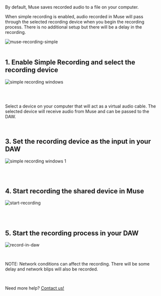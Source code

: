 By default, Muse saves recorded audio to a file on your computer. 

When simple recording is enabled, audio recorded in Muse will pass through the selected recording device when you begin the recording process. There is no additional setup but there will be a delay in the recording. 

![muse-recording-simple](https://user-images.githubusercontent.com/7818811/192426997-9edc128e-781c-4936-aae9-4a626ae270fa.gif)
<br>
<br>

## 1\. Enable Simple Recording and select the recording device

![simple recording windows](https://user-images.githubusercontent.com/7818811/212865095-2b3e4c82-42a9-47bb-9626-b7e8caf7cb53.png)

<br>
<br>

Select a device on your computer that will act as a virtual audio cable. The selected device will receive audio from Muse and can be passed to the DAW.

<br>

## 3\. Set the recording device as the input in your DAW


![simple recording windows 1](https://user-images.githubusercontent.com/7818811/212865090-4d9e20f1-9e2f-485c-b1cc-2f10e9c6f8e7.png)



<br>
<br>

## 4\. Start recording the shared device in Muse

![start-recording](https://user-images.githubusercontent.com/7818811/182964305-a1cb6c90-b6a8-481c-af1a-4319c0a4632b.gif)


<br>
<br>

## 5\. Start the recording process in your DAW

![record-in-daw](https://user-images.githubusercontent.com/7818811/182988698-4d430c4a-94c5-4202-b2b7-d2b89b95eeda.gif)

<br>

NOTE: Network conditions can affect the recording. There will be some delay and network blips will also be recorded.

<br>

Need more help? [Contact us!](https://www.musesessions.co/contact)